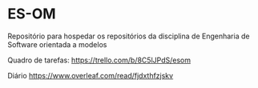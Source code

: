 # ES-OM
Repositório para hospedar os repositórios da disciplina de Engenharia de Software orientada a modelos

Quadro de tarefas:
https://trello.com/b/8C5lJPdS/esom

Diário
https://www.overleaf.com/read/fjdxthfzjskv
